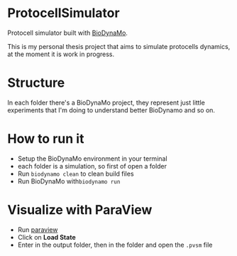# ProtocellSimulator

Protocell simulator built with [BioDynaMo](http://biodynamo.web.cern.ch/).

This is my personal thesis project that aims to simulate protocells dynamics, at the moment it is work in progress.
# Structure
In each folder there's a BioDynaMo project, they represent just little experiments that I'm doing to understand better BioDynamo and so on.
# How to run it

* Setup the BioDynaMo environment in your terminal
* each folder is a simulation, so first of open a folder
* Run `biodynamo clean` to clean build files 
* Run BioDynaMo with`biodynamo run`

# Visualize with ParaView

* Run [paraview](https://www.paraview.org/)
* Click on **Load State**
* Enter in the output folder, then in the <project name> folder and open the `.pvsm` file
  
  
